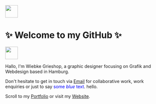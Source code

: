 <img src="https://media.giphy.com/media/3oEduPYHQCqxnwGeQw/giphy.gif" width="40" height="40" />

# ✨ Welcome to my GitHub ✨

<img src="https://media.giphy.com/media/vFKqnCdLPNOKc/giphy.gif" width="40" height="40" />







Hallo, I'm Wiebke Grieshop, a graphic designer focusing on Grafik and Webdesign based in Hamburg.

Don't hesitate to get in touch via [Email](mailto:hallo@wiebkegrieshop.com) for collaborative work, work enquiries or just to say <span style="color:blue">some *blue* text</span>. hello. 

Scroll to my [Portfolio](https://wiebkegrieshop.com/portfolio.pdf) or visit my [Website](https://wiebkegrieshop.com/).

